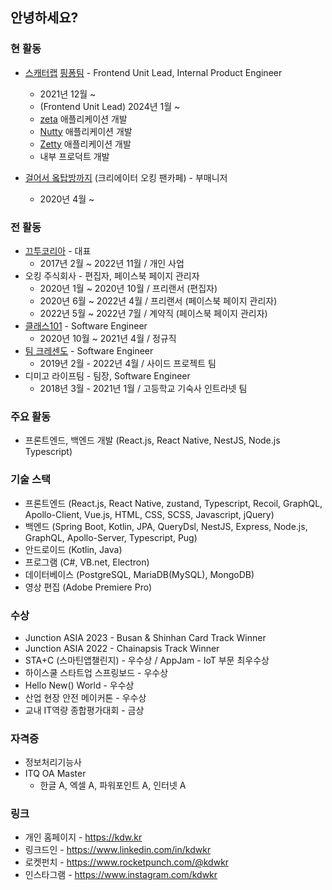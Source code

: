 ## 안녕하세요?

### 현 활동

- [스캐터랩](https://scatterlab.co.kr) [핑퐁팀](https://team.luda.ai) - Frontend Unit Lead, Internal Product Engineer
  - 2021년 12월 ~
  - (Frontend Unit Lead) 2024년 1월 ~
  - [zeta](https://zeta-ai.io) 애플리케이션 개발
  - [Nutty](https://nuttymessenger.com) 애플리케이션 개발
  - [Zetty](https://zetty.app) 애플리케이션 개발
  - 내부 프로덕트 개발

- [걸어서 옼탑방까지](https://cafe.naver.com/okingrooftop) (크리에이터 오킹 팬카페) - 부매니저
  - 2020년 4월 ~ 

### 전 활동

- [끄투코리아](https://kkutu.co.kr) - 대표
  - 2017년 2월 ~ 2022년 11월 / 개인 사업
- 오킹 주식회사 - 편집자, 페이스북 페이지 관리자
  - 2020년 1월 ~ 2020년 10월 / 프리랜서 (편집자)
  - 2020년 6월 ~ 2022년 4월 / 프리랜서 (페이스북 페이지 관리자)
  - 2022년 5월 ~ 2022년 7월 / 계약직 (페이스북 페이지 관리자)
- [클래스101](https://class101.net) - Software Engineer
  - 2020년 10월 ~ 2021년 4월 / 정규직
- [팀 크레센도](https://team-crescendo.me) - Software Engineer
  - 2019년 2월 - 2022년 4월 / 사이드 프로젝트 팀
- 디미고 라이프팀 - 팀장, Software Engineer
  - 2018년 3월 - 2021년 1월 / 고등학교 기숙사 인트라넷 팀

### 주요 활동
- 프론트엔드, 백엔드 개발 (React.js, React Native, NestJS, Node.js Typescript)

### 기술 스택
- 프론트엔드 (React.js, React Native, zustand, Typescript, Recoil, GraphQL, Apollo-Client, Vue.js, HTML, CSS, SCSS, Javascript, jQuery)
- 백엔드 (Spring Boot, Kotlin, JPA, QueryDsl, NestJS, Express, Node.js, GraphQL, Apollo-Server, Typescript, Pug)
- 안드로이드 (Kotlin, Java)
- 프로그램 (C#, VB.net, Electron)
- 데이터베이스 (PostgreSQL, MariaDB(MySQL), MongoDB)
- 영상 편집 (Adobe Premiere Pro)

### 수상
- Junction ASIA 2023 - Busan & Shinhan Card Track Winner
- Junction ASIA 2022 - Chainapsis Track Winner
- STA+C (스마틴앱챌린지) - 우수상 / AppJam - IoT 부문 최우수상
- 하이스쿨 스타트업 스프링보드 - 우수상
- Hello New() World - 우수상
- 산업 현장 안전 메이커톤 - 우수상
- 교내 IT역량 종합평가대회 - 금상

### 자격증

- 정보처리기능사
- ITQ OA Master
    - 한글 A, 엑셀 A, 파워포인트 A, 인터넷 A

### 링크
- 개인 홈페이지 - https://kdw.kr
- 링크드인 - https://www.linkedin.com/in/kdwkr
- 로켓펀치 - https://www.rocketpunch.com/@kdwkr
- 인스타그램 - https://www.instagram.com/kdwkr
